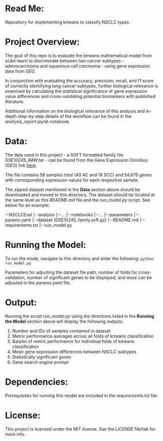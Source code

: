 # **Read Me:**

Repository for implementing kmeans to classify NSCLC types.

# **Project Overview:**

The goal of this repo is to evaluate the kmeans mathematical model from scikit-learn to discriminate between two cancer subtypes - adenocarcinoma and squamous cell carcinoma - using gene expression data from GEO. 

In conjunction with evaluating the accuracy, precision, recall, and f1 score of correctly identifying lung cancer subtypes, further biological relevance is examined by calculating the statistical significance of gene expression value differences and cross-validating potential biomarkers with published literature.

Additional information on the biological relevance of this analysis and in-depth step-by-step details of the workflow can be found in the *analysis_report.ipynb* notebook.

# **Data:**

The data used in this project - a SOFT formatted family file *GSE10245_RAW.tar* - can be found from the Gene Expression Omnibus (GEO) link [here](https://www.ncbi.nlm.nih.gov/geo/query/acc.cgi?acc=GSE10245). 

The file contains 58 samples total (40 AC and 18 SCC) and 54,675 genes with corresponding expression values for each respective sample.

The zipped dataset mentioned in the __Data__ section above should be downloaded and moved to this directory. The dataset should be located at the same level as this _README.md_ file and the *run_model.py* script. See below for an example:

--NSCLCEval
    |--analysis
        |--...
    |--notebooks
        |--...
    |--parameters
        |--params.yaml
    |--dataset (GSE10245_family.soft.gz)
    |--README.md
    |--requirements.txt
    |--run_model.py

# **Running the Model:**

To run the mode, navigate to this directory and enter the following:
`python run_model.py`

Parameters for adjusting the dataset file path, number of folds for cross-validation, number of significant genes to be displayed, and more can be adjusted in the _params.yaml_ file.

# **Output:**

Running the script *run_model.py* using the directions listed in the __Running the Model__ section above will display the following outputs:

1) Number and IDs of samples contained in dataset
2) Metric performance averages across all folds of kmeans classification
3) Barplot of metric performance for individual folds of kmeans classification
4) Mean gene expression differences between NSCLC subtypes
5) Statistically significant genes
6) Gene search engine prompt

# **Dependencies:**

Prerequisites for running this model are included in the _requirements.txt_ file.

# **License:**

This project is licensed under the MIT license. See the LICENSE file/tab for more info.
